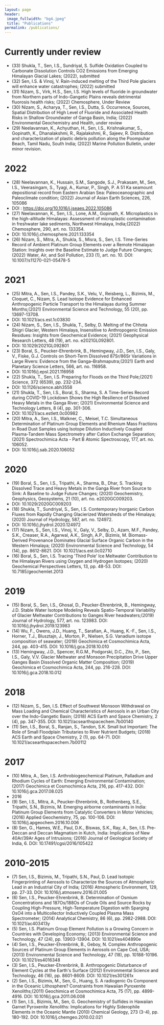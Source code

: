 ```yaml
---
layout: page
header:
 image_fullwidth: "bg4.jpeg"
 title: "Publications"
permalink: /publications/
---
```

# Currently under review
 - (33) Shukla, T., Sen, I.S., Sundriyal, S. Sulfide Oxidation Coupled to Carbonate Dissolution Controls CO2 Emissions from Emerging Himalayan Glacial Lakes; (2022), submitted
 - (32) Sen, I.S. & Vinoj, V. Rain-induced melting of the Third Pole glaciers will enhance water catastrophes; (2022) submitted
 - (31) Nizam, S., Virk, H.S., Sen, I.S. High levels of fluoride in groundwater from Northern parts of Indo-Gangetic Plains reveals detrimental fluorosis health risks; (2022) Chemosphere, Under Review
 - (30) Nizam, S., Acharya, T., Sen, I.S., Dutta, S. Occurrence, Sources, Spatial Distribution of High Level of Fluoride and Associated Health Risks in Shallow Groundwater of Ganga Basin, India; (2022) Environmental Geochemistry and Health, under review
 - (29) Neelavannan, K., Achyuthan, H., Sen, I.S., Krishnakumar, S., Gopinath, K., Dhanalakshmi, R., Rajalakshmi, R., Sajeev, R. Distribution and characterization of plastic debris pollution along the Poompuhar Beach, Tamil Nadu, South India; (2022) Marine Pollution Bulletin, under minor revision.


# 2022

 - (28) Neelavannan, K., Hussain, S.M., Sangode, S.J., Prakasam, M., Sen, I.S., Veerasingam, S., Tyagi, A., Kumar, P., Singh, P. A 51 Ka seamount depositional record from Eastern Arabian Sea: Paleoceanographic and Paleoclimate condition; (2022) Journal of Asian Earth Sciences, 226, 105086
 - DOI : https://doi.org/10.1016/j.jseaes.2022.105086
 - (27) Neelavannan, K., Sen, I.S., Lone, A.M., Gopinath, K. Microplastics in the high-altitude Himalayas: Assessment of microplastic contamination in freshwater lake sediments, Northwest Himalaya, India;(2022) Chemosphere, 290, art. no. 133354.
 - DOI: 10.1016/j.chemosphere.2021.133354
 - (26) Nizam, S., Mitra, A., Shukla, S., Misra, S., Sen, I.S. Time-Series Record of Ambient Platinum Group Elements over a Remote Himalayan Station: Insights over the Baseline Estimate to Judge Future Changes;(2022) Water, Air, and Soil Pollution, 233 (1), art. no. 10. DOI: 10.1007/s11270-021-05478-5
 
# 2021

 - (25) Mitra, A., Sen, I.S., Pandey, S.K., Velu, V., Reisberg, L., Bizimis, M., Cloquet, C., Nizam, S. Lead Isotope Evidence for Enhanced Anthropogenic Particle Transport to the Himalayas during Summer Months;(2021) Environmental Science and Technology, 55 (20), pp. 13697-13708.
 - DOI: 10.1021/acs.est.1c03830
 - (24) Nizam, S., Sen, I.S., Shukla, T., Selby, D. Melting of the Chhota Shigri Glacier, Western Himalaya, Insensitive to Anthropogenic Emission Residues: Insights from Geochemical Evidence; (2021) Geophysical Research Letters, 48 (19), art. no. e2021GL092801.
 - DOI: 10.1029/2021GL092801
 - (23) Boral, S., Peucker-Ehrenbrink, B., Hemingway, J.D., Sen, I.S., Galy, V., Fiske, G.J. Controls on Short-Term Dissolved 87Sr/86Sr Variations in Large Rivers: Evidence from the Ganga–Brahmaputra;(2021) Earth and Planetary Science Letters, 566, art. no. 116958.
 - DOI: 10.1016/j.epsl.2021.116958
 - (22) Shukla, T., Sen, I.S. Preparing for Floods on the Third Pole;(2021) Science, 372 (6539), pp. 232-234.
 - DOI: 10.1126/science.abh3558
 - (21) Shukla, T., Sen, I.S., Boral, S., Sharma, S. A Time-Series Record during COVID-19 Lockdown Shows the High Resilience of Dissolved Heavy Metals in the Ganga River; (2021) Environmental Science and Technology Letters, 8 (4), pp. 301-306.
 - DOI: 10.1021/acs.estlett.0c00982
 - (20) Mitra, A., Sen, I.S., Walkner, C., Meisel, T.C. Simultaneous Determination of Platinum Group Elements and Rhenium Mass Fractions in Road Dust Samples using Isotope Dilution Inductively Coupled Plasma-Tandem Mass Spectrometry after Cation Exchange Separation; (2021) Spectrochimica Acta - Part B Atomic Spectroscopy, 177, art. no. 106052.
 - DOI: 10.1016/j.sab.2020.106052

# 2020

 - (19) Boral, S., Sen, I.S., Tripathi, A., Sharma, B., Dhar, S. Tracking Dissolved Trace and Heavy Metals in the Ganga River from Source to Sink: A Baseline to Judge Future Changes; (2020) Geochemistry, Geophysics, Geosystems, 21 (10), art. no. e2020GC009203.
 - DOI: 10.1029/2020GC009203
 - (18) Shukla, T., Sundriyal, S., Sen, I.S. Contemporary Inorganic Carbon Fluxes from Rapidly Changing Glacierized Watersheds of the Himalaya;(2020) Journal of Hydrology, 587, art. no. 124972.
 - DOI: 10.1016/j.jhydrol.2020.124972
 - (17) Nizam, S., Sen, I.S., Vinoj, V., Galy, V., Selby, D., Azam, M.F., Pandey, S.K., Creaser, R.A., Agarwal, A.K., Singh, A.P., Bizimis, M. Biomass-Derived Provenance Dominates Glacial Surface Organic Carbon in the Western Himalaya; (2020) Environmental Science and Technology, 54 (14), pp. 8612-8621. DOI: 10.1021/acs.est.0c02710
 - (16) Boral, S., Sen, I.S. Tracing 'Third Pole' Ice Meltwater Contribution to the Himalayan Rivers using Oxygen and Hydrogen Isotopes; (2020) Geochemical Perspectives Letters, 13, pp. 48-53. DOI: 10.7185/geochemlet.2013

# 2019

 - (15) Boral, S., Sen, I.S., Ghosal, D., Peucker-Ehrenbrink, B., Hemingway, J.D. Stable Water Isotope Modeling Reveals Spatio-Temporal Variability of Glacier Meltwater Contributions to Ganges River headwaters;(2019) Journal of Hydrology, 577, art. no. 123983. DOI: 10.1016/j.jhydrol.2019.123983
 - (14) Wu, F., Owens, J.D., Huang, T., Sarafian, A., Huang, K.-F., Sen, I.S., Horner, T.J., Blusztajn, J., Morton, P., Nielsen, S.G. Vanadium isotope composition of seawater; (2019) Geochimica et Cosmochimica Acta, 244, pp. 403-415. DOI: 10.1016/j.gca.2018.10.010
 - (13) Hemingway, J.D., Spencer, R.G.M., Podgorski, D.C., Zito, P., Sen, I.S., Galy, V.V. Glacier Meltwater and Monsoon Precipitation Drive Upper Ganges Basin Dissolved Organic Matter Composition; (2019) Geochimica et Cosmochimica Acta, 244, pp. 216-228. DOI: 10.1016/j.gca.2018.10.012

# 2018

 - (12) Nizam, S., Sen, I.S. Effect of Southwest Monsoon Withdrawal on Mass Loading and Chemical Characteristics of Aerosols in an Urban City over the Indo-Gangetic Basin; (2018) ACS Earth and Space Chemistry, 2 (4), pp. 347-355. DOI: 10.1021/acsearthspacechem.7b00140
 - (11) Sen, I.S., Boral, S., Ranjan, S., Tandon, S.K. Small but Important: The Role of Small Floodplain Tributaries to River Nutrient Budgets; (2018) ACS Earth and Space Chemistry, 2 (1), pp. 64-71. DOI: 10.1021/acsearthspacechem.7b00112

# 2017

 - (10) Mitra, A., Sen, I.S. Anthrobiogeochemical Platinum, Palladium and Rhodium Cycles of Earth: Emerging Environmental Contamination; (2017) Geochimica et Cosmochimica Acta, 216, pp. 417-432. DOI: 10.1016/j.gca.2017.08.025
 - 2016
 - (9) Sen, I.S., Mitra, A., Peucker-Ehrenbrink, B., Rothenberg, S.E., Tripathi, S.N., Bizimis, M. Emerging airborne contaminants in India: Platinum Group Elements from Catalytic Converters in Motor Vehicles; (2016) Applied Geochemistry, 75, pp. 100-106. DOI: 10.1016/j.apgeochem.2016.10.006
 - (8) Sen, G., Hames, W.E., Paul, D.K., Biswas, S.K., Ray, A., Sen, I.S. Pre-Deccan and Deccan Magmatism in Kutch, India: Implications of New 40Ar/39Ar Ages of Intrusions; (2016) Journal of Geological Society of India, 6. DOI: 10.17491/cgsi/2016/105422

# 2010-2015

 - (7) Sen, I.S., Bizimis, M., Tripathi, S.N., Paul, D. Lead Isotopic Fingerprinting of Aerosols to Characterize the Sources of Atmospheric Lead in an Industrial City of India; (2016) Atmospheric Environment, 129, pp. 27-33. DOI: 10.1016/j.atmosenv.2016.01.005
 - (6) Sen, I.S., Peucker-Ehrenbrink, B. Determination of Osmium Concentrations and 187Os/188Os of Crude Oils and Source Rocks by Coupling High-Pressure, High-Temperature Digestion with Sparging OsO4 into a Multicollector Inductively Coupled Plasma Mass Spectrometer; (2014) Analytical Chemistry, 86 (6), pp. 2982-2988. DOI: 10.1021/ac403413y
 - (5) Sen, I.S. Platinum Group Element Pollution is a Growing Concern in Countries with Developing Economy; (2013) Environmental Science and Technology, 47 (24), pp. 13903-13904. DOI: 10.1021/es404890e
 - (4) Sen, I.S., Peucker-Ehrenbrink, B., Geboy, N. Complex Anthropogenic Sources of Platinum Group Elements in Aerosols on Cape Cod, USA;(2013) Environmental Science and Technology, 47 (18), pp. 10188-10196. DOI: 10.1021/es4016348
 - (3) Sen, I.S., Peucker-Ehrenbrink, B. Anthropogenic Disturbance of Element Cycles at the Earth's Surface (2012) Environmental Science and Technology, 46 (16), pp. 8601-8609. DOI: 10.1021/es301261x
 - (2) Sen, I.S., Bizimis, M., Sen, G., Huang, S. A radiogenic Os Component in the Oceanic Lithosphere? Constraints from Hawaiian Pyroxenite Xenoliths;(2011) Geochimica et Cosmochimica Acta, 75 (17), pp. 4899-4916. DOI: 10.1016/j.gca.2011.06.008
 - (1) Sen, I.S., Bizimis, M., Sen, G. Geochemistry of Sulfides in Hawaiian Garnet Pyroxenite Xenoliths: Implications for Highly Siderophile Elements in the Oceanic Mantle (2010) Chemical Geology, 273 (3-4), pp. 180-192. DOI: 10.1016/j.chemgeo.2010.02.021